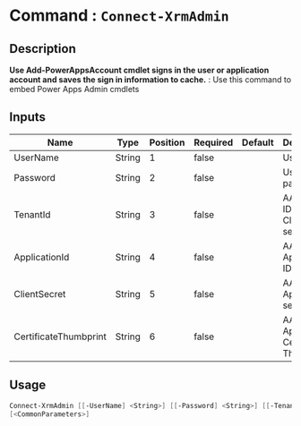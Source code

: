 ﻿# Command : `Connect-XrmAdmin` 

## Description

**Use Add-PowerAppsAccount cmdlet signs in the user or application account and saves the sign in information to cache.** : Use this command to embed Power Apps Admin cmdlets

## Inputs

Name|Type|Position|Required|Default|Description
----|----|--------|--------|-------|-----------
UserName|String|1|false||User login
Password|String|2|false||User password
TenantId|String|3|false||AAD tenant ID (use with Client ID / secret)
ApplicationId|String|4|false||AAD Application ID
ClientSecret|String|5|false||AAD Application secret
CertificateThumbprint|String|6|false||AAD Application Certificate Thumbprint


## Usage

```Powershell 
Connect-XrmAdmin [[-UserName] <String>] [[-Password] <String>] [[-TenantId] <String>] [[-ApplicationId] <String>] [[-ClientSecret] <String>] [[-CertificateThumbprint] <String>] 
[<CommonParameters>]
``` 


